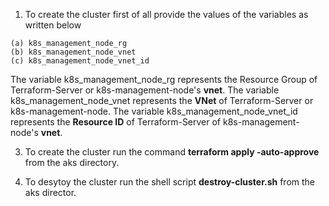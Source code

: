 1. To create the cluster first of all provide the values of the variables as written below
```
(a) k8s_management_node_rg
(b) k8s_management_node_vnet
(c) k8s_management_node_vnet_id
```
The variable k8s_management_node_rg represents the Resource Group of Terraform-Server or k8s-management-node's **vnet**.
The variable k8s_management_node_vnet represents the **VNet** of Terraform-Server or k8s-management-node.
The variable k8s_management_node_vnet_id represents the **Resource ID** of Terraform-Server of k8s-management-node's **vnet**.


3. To create the cluster run the command **terraform apply -auto-approve** from the aks directory.

4. To desytoy the cluster run the shell script **destroy-cluster.sh** from the aks director. 
